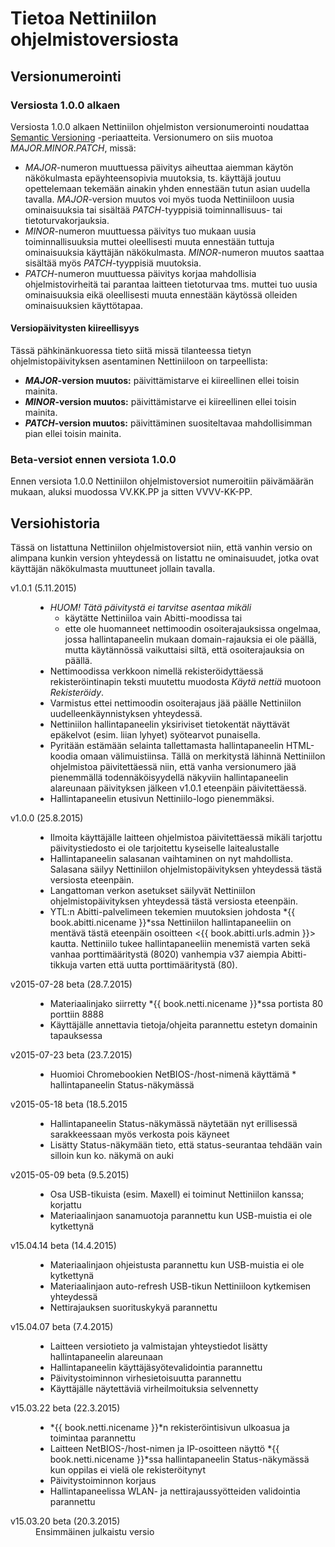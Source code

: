 # Tietoa Nettiniilon ohjelmistoversiosta

## Versionumerointi

### Versiosta 1.0.0 alkaen

Versiosta 1.0.0 alkaen Nettiniilon ohjelmiston versionumerointi noudattaa [Semantic Versioning](http://semver.org/) -periaatteita. Versionumero on siis muotoa *MAJOR*.*MINOR*.*PATCH*, missä:

- *MAJOR*-numeron muuttuessa päivitys aiheuttaa aiemman käytön näkökulmasta epäyhteensopivia muutoksia, ts. käyttäjä joutuu opettelemaan tekemään ainakin yhden ennestään tutun asian uudella tavalla. *MAJOR*-version muutos voi myös tuoda Nettiniiloon uusia ominaisuuksia tai sisältää *PATCH*-tyyppisiä toiminnallisuus- tai tietoturvakorjauksia.
- *MINOR*-numeron muuttuessa päivitys tuo mukaan uusia toiminnallisuuksia muttei oleellisesti muuta ennestään tuttuja ominaisuuksia käyttäjän näkökulmasta. *MINOR*-numeron muutos saattaa sisältää myös *PATCH*-tyyppisiä muutoksia.
- *PATCH*-numeron muuttuessa päivitys korjaa mahdollisia ohjelmistovirheitä tai parantaa laitteen tietoturvaa tms. muttei tuo uusia ominaisuuksia eikä oleellisesti muuta ennestään käytössä olleiden ominaisuuksien käyttötapaa.


#### Versiopäivitysten kiireellisyys

Tässä pähkinänkuoressa tieto siitä missä tilanteessa tietyn ohjelmistopäivityksen asentaminen Nettiniiloon on tarpeellista:

- ***MAJOR*-version muutos:** päivittämistarve ei kiireellinen ellei toisin mainita.
- ***MINOR*-version muutos:** päivittämistarve ei kiireellinen ellei toisin mainita.
- ***PATCH*-version muutos:** päivittäminen suositeltavaa mahdollisimman pian ellei toisin mainita.


### Beta-versiot ennen versiota 1.0.0

Ennen versiota 1.0.0 Nettiniilon ohjelmistoversiot numeroitiin päivämäärän mukaan, aluksi muodossa VV.KK.PP ja sitten VVVV-KK-PP.


## Versiohistoria

Tässä on listattuna Nettiniilon ohjelmistoversiot niin, että vanhin versio on alimpana kunkin version yhteydessä on listattu ne ominaisuudet, jotka ovat käyttäjän näkökulmasta muuttuneet jollain tavalla.

<dl>
<dt>v1.0.1 (5.11.2015)</dt>
<dd>
	<ul>
		<li><em>HUOM! Tätä päivitystä ei tarvitse asentaa mikäli</em>
			<ul>
				<li>käytätte Nettiniiloa vain Abitti-moodissa tai</li>
				<li>ette ole huomanneet nettimoodin osoiterajauksissa ongelmaa, jossa hallintapaneelin mukaan domain-rajauksia ei ole päällä, mutta käytännössä vaikuttaisi siltä, että osoiterajauksia on päällä.</li>
			</ul>
		</li>
		<li>Nettimoodissa verkkoon nimellä rekisteröidyttäessä rekisteröintinapin teksti muutettu muodosta <em>Käytä nettiä</em> muotoon <em>Rekisteröidy</em>.</li>
		<li>Varmistus ettei nettimoodin osoiterajaus jää päälle Nettiniilon uudelleenkäynnistyksen yhteydessä.</li>
		<li>Nettiniilon hallintapaneelin yksiriviset tietokentät näyttävät epäkelvot (esim. liian lyhyet) syötearvot punaisella.</li>
		<li>Pyritään estämään selainta tallettamasta hallintapaneelin HTML-koodia omaan välimuistiinsa. Tällä on merkitystä lähinnä Nettiniilon ohjelmistoa päivitettäessä niin, että vanha versionumero jää pienemmällä todennäköisyydellä näkyviin hallintapaneelin alareunaan päivityksen jälkeen v1.0.1 eteenpäin päivitettäessä.</li>
		<li>Hallintapaneelin etusivun Nettiniilo-logo pienemmäksi.</li>
	</ul>
</dd>
<dt>v1.0.0 (25.8.2015)</dt>
<dd>
	<ul>
		<li>Ilmoita käyttäjälle laitteen ohjelmistoa päivitettäessä mikäli tarjottu päivitystiedosto ei ole tarjoitettu kyseiselle laitealustalle</li>
		<li>Hallintapaneelin salasanan vaihtaminen on nyt mahdollista. Salasana säilyy Nettiniilon ohjelmistopäivityksen yhteydessä tästä versiosta eteenpäin.</li>
		<li>Langattoman verkon asetukset säilyvät Nettiniilon ohjelmistopäivityksen yhteydessä tästä versiosta eteenpäin.</li>
		<li>YTL:n Abitti-palvelimeen tekemien muutoksien johdosta *{{ book.abitti.nicename }}*ssa Nettiniilon hallintapaneeliin on mentävä tästä eteenpäin osoitteen <{{ book.abitti.urls.admin }}> kautta. Nettiniilo tukee hallintapaneeliin menemistä varten sekä vanhaa porttimääritystä (8020) vanhempia v37 aiempia Abitti-tikkuja varten että uutta porttimääritystä (80).</li>
	</ul>
</dd>
<dt>v2015-07-28 beta (28.7.2015)</dt>
<dd>
	<ul>
		<li>Materiaalinjako siirretty *{{ book.netti.nicename }}*ssa portista 80 porttiin 8888</li>
		<li>Käyttäjälle annettavia tietoja/ohjeita parannettu estetyn domainin tapauksessa</li>
	</ul>
</dd>
<dt>v2015-07-23 beta (23.7.2015)</dt>
<dd>
	<ul>
		<li>Huomioi Chromebookien NetBIOS-/host-nimenä käyttämä * hallintapaneelin Status-näkymässä</li>
	</ul>
</dd>
<dt>v2015-05-18 beta (18.5.2015</dt>
<dd>
	<ul>
		<li>Hallintapaneelin Status-näkymässä näytetään nyt erillisessä sarakkeessaan myös verkosta pois käyneet</li>
		<li>Lisätty Status-näkymään tieto, että status-seurantaa tehdään vain silloin kun ko. näkymä on auki</li>
	</ul>
</dd>
<dt>v2015-05-09 beta (9.5.2015)</dt>
<dd>
	<ul>
		<li>Osa USB-tikuista (esim. Maxell) ei toiminut Nettiniilon kanssa; korjattu</li>
		<li>Materiaalinjaon sanamuotoja parannettu kun USB-muistia ei ole kytkettynä</li>
	</ul>
</dd>
<dt>v15.04.14 beta (14.4.2015)</dt>
<dd>
	<ul>
		<li>Materiaalinjaon ohjeistusta parannettu kun USB-muistia ei ole kytkettynä</li>
		<li>Materiaalinjaon auto-refresh USB-tikun Nettiniiloon kytkemisen yhteydessä</li>
		<li>Nettirajauksen suorituskykyä parannettu</li>
	</ul>
</dd>
<dt>v15.04.07 beta (7.4.2015)</dt>
<dd>
	<ul>
		<li>Laitteen versiotieto ja valmistajan yhteystiedot lisätty hallintapaneelin alareunaan</li>
		<li>Hallintapaneelin käyttäjäsyötevalidointia parannettu</li>
		<li>Päivitystoiminnon virhesietoisuutta parannettu</li>
		<li>Käyttäjälle näytettäviä virheilmoituksia selvennetty</li>
	</ul>
</dd>
<dt>v15.03.22 beta (22.3.2015)</dt>
<dd>
	<ul>
		<li>*{{ book.netti.nicename }}*n rekisteröintisivun ulkoasua ja toimintaa parannettu</li>
		<li>Laitteen NetBIOS-/host-nimen ja IP-osoitteen näyttö *{{ book.netti.nicename }}*ssa hallintapaneelin Status-näkymässä kun oppilas ei vielä ole rekisteröitynyt</li>
		<li>Päivitystoiminnon korjaus</li>
		<li>Hallintapaneelissa WLAN- ja nettirajaussyötteiden validointia parannettu</li>
	</ul>
</dd>
<dt>v15.03.20 beta (20.3.2015)</dt>
<dd>Ensimmäinen julkaistu versio</dd>
</dl>